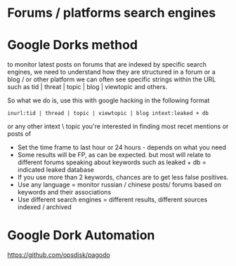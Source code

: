 # Forums / platforms search engines 

# Google Dorks method 
to monitor latest posts on forums that are indexed by specific search engines, 
we need to understand how they are structured 
in a forum or a blog / or other platform we can often see specific strings within the URL such as tid | threat | topic | blog | viewtopic and others. 

So what we do is, use this with google hacking in the following format 
~~~
inurl:tid | thread | topic | viewtopic | blog intext:leaked + db 
~~~
or any other intext \ topic you're interested in finding most recet mentions or posts of 
* Set the time frame to last hour or 24 hours - depends on what you need 
* Some results will be FP, as can be expected. but most will relate to different forums speaking about 
keywords such as leaked + db = indicated leaked database
* If you use more than 2 keywords, chances are to get less false positives. 
* Use any language = monitor russian / chinese posts/ forums based on keywords and their associations 
* Use different search engines = different results, different sources indexed / archived 

# Google Dork Automation 

https://github.com/opsdisk/pagodo
